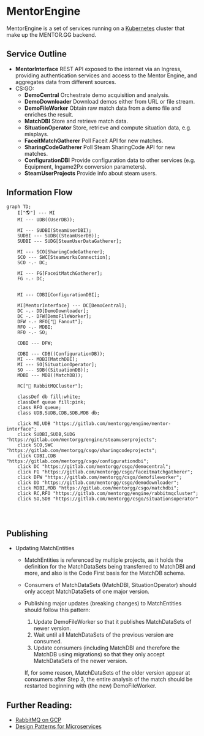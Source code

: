 # MentorEngine

MentorEngine is a set of services running on a [Kubernetes][K8] cluster that make up the MENTOR.GG backend.

## Service Outline

- **MentorInterface**
    REST API exposed to the internet via an Ingress, providing authentication services and access to the Mentor Engine, and aggregates data from different sources.
- CS:GO:
    - **DemoCentral**
        Orchestrate demo acquisition and analysis.
    - **DemoDownloader**
        Download demos either from URL or file stream.
    - **DemoFileWorker**
        Obtain raw match data from a demo file and enriches the result.
    - **MatchDBI**
        Store and retrieve match data.
    - **SituationOperator**
        Store, retrieve and compute situation data, e.g. misplays.
    - **FaceitMatchGatherer**
        Poll Faceit API for new matches.
    - **SharingCodeGatherer** 
        Poll Steam SharingCode API for new matches.
    - **ConfigurationDBI**
        Provide configuration data to other services (e.g. Equipment, Ingame2Px conversion parameters).
    - **SteamUserProjects**
        Provide info about steam users.

## Information Flow

```mermaid
graph TD;
    I["🌎"] --- MI
    MI --- UDB((UserDB));
    
    MI --- SUDBI(SteamUserDBI);
    SUDBI --- SUDB((SteamUserDB));
    SUDBI --- SUDG[SteamUserDataGatherer];
    
    MI --- SCO[SharingCodeGatherer];
    SCO --- SWC[SteamworksConnection];
    SCO -.- DC;
    
    MI --- FG[FaceitMatchGatherer];
    FG -.- DC;
    
    
    MI --- CDBI[ConfigurationDBI];
    
    MI[MentorInterface] --- DC[DemoCentral];
    DC -.- DD[DemoDownloader];
    DC -.- DFW[DemoFileWorker];
    DFW -.- RFO["🐰 Fanout"];
    RFO -.- MDBI;
    RFO -.- SO;
    
    CDBI --- DFW;

    CDBI --- CDB((ConfigurationDB));
    MI --- MDBI[MatchDBI];
    MI --- SO[SituationOperator];
    SO --- SDB((SituationDB));
    MDBI --- MDB((MatchDB));

    RC["🐰 RabbitMQCluster"];

    classDef db fill:white;
    classDef queue fill:pink;
    class RFO queue;
    class UDB,SUDB,CDB,SDB,MDB db;

    click MI,UDB "https://gitlab.com/mentorgg/engine/mentor-interface";
    click SUDBI,SUDB,SUDG "https://gitlab.com/mentorgg/engine/steamuserprojects";
    click SCO,SWC "https://gitlab.com/mentorgg/csgo/sharingcodeprojects";
    click CDBI,CDB "https://gitlab.com/mentorgg/csgo/configurationdbi";
    click DC "https://gitlab.com/mentorgg/csgo/democentral";
    click FG "https://gitlab.com/mentorgg/csgo/faceitmatchgatherer";
    click DFW "https://gitlab.com/mentorgg/csgo/demofileworker";
    click DD "https://gitlab.com/mentorgg/csgo/demodownloader";
    click MDBI,MDB "https://gitlab.com/mentorgg/csgo/matchdbi";
    click RC,RFO "https://gitlab.com/mentorgg/engine/rabbitmqcluster";
    click SO,SDB "https://gitlab.com/mentorgg/csgo/situationsoperator"


    
```

## Publishing
- Updating MatchEntities
    - MatchEntities is referenced by multiple projects, as it holds the definition for the MatchDataSets being transferred to MatchDBI and more, and also is the Code First basis for the MatchDB schema.
    - Consumers of MatchDataSets (MatchDBI, SituationOperator) should only accept MatchDataSets of one major version.
    

    - Publishing major updates (breaking changes) to MatchEntities should follow this pattern:
        1. Update DemoFileWorker so that it publishes MatchDataSets of newer version.
        2. Wait until all MatchDataSets of the previous version are consumed.
        3. Update consumers (including MatchDBI and therefore the MatchDB using migrations) so that they only accept MatchDataSets of the newer version.
        
        If, for some reason, MatchDataSets of the older version appear at consumers after Step 3, the entire analysis of the match should be restarted beginning with (the new) DemoFileWorker.

## Further Reading:

- [RabbitMQ on GCP](https://github.com/GoogleCloudPlatform/click-to-deploy/blob/master/k8s/rabbitmq/README.md)
- [Design Patterns for Microservices](https://dzone.com/articles/design-patterns-for-microservices)

[K8]: https://kubernetes.io/
